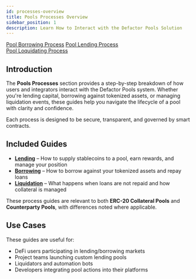 ```yaml
---
id: processes-overview
title: Pools Processes Overview
sidebar_position: 1
description: Learn How to Interact with the Defactor Pools Solution
---
```


<div style={{ display: 'flex', flexWrap: 'wrap', color: '#eb9f00', gap: '1rem' }}>
  <div style={{
    flex: '1 1 280px',
    display: 'flex',
    flexDirection: 'column',
    rowGap: '1rem',
    alignItems: 'flex-start',
    textDecoration: 'underline',
  }}>
    <a href="pool-borrowing-process" className="pagination-nav__label">Pool Borrowing Process</a>
    <a href="pool-lending-process" className="pagination-nav__label">Pool Lending Process</a>
  </div>

  <div style={{
    flex: '1 1 280px',
    display: 'flex',
    flexDirection: 'column',
    rowGap: '1rem',
    alignItems: 'flex-start',
    textDecoration: 'underline'
  }}>
    <a href="pool-liquidation-process" className="pagination-nav__label">Pool Loquidating Process</a>
  </div>
</div>

## Introduction

The **Pools Processes** section provides a step-by-step breakdown of how users and integrators interact with the Defactor Pools system. Whether you're lending capital, borrowing against tokenized assets, or managing liquidation events, these guides help you navigate the lifecycle of a pool with clarity and confidence.

Each process is designed to be secure, transparent, and governed by smart contracts.

## Included Guides

- [**Lending**](pool-lending-process) – How to supply stablecoins to a pool, earn rewards, and manage your position
- [**Borrowing**](pool-borrowing-process) – How to borrow against your tokenized assets and repay loans
- [**Liquidation**](pool-liquidation-process) – What happens when loans are not repaid and how collateral is managed

These process guides are relevant to both **ERC-20 Collateral Pools** and **Counterparty Pools**, with differences noted where applicable.

## Use Cases

These guides are useful for:

- DeFi users participating in lending/borrowing markets
- Project teams launching custom lending pools
- Liquidators and automation bots
- Developers integrating pool actions into their platforms
